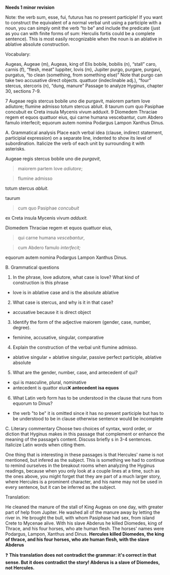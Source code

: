 **Needs 1 minor revision**

Note: the verb sum, esse, fui, futurus has no present participle! If you want to construct the equivalent of a normal verbal unit using a participle with a noun, you can simply omit the verb “to be” and include the predicate (just as you can with finite forms of sum: Herculis fortis could be a complete sentence). This is most easily recognizable when the noun is an ablative in ablative absolute construction.

Vocabulary:

Augeas, Augeae (m), Augeas, king of Elis
bobile, bobilis (n), “stall”
caro, carnis (f), “flesh, meat”
Iuppiter, Iovis (m), Jupiter
purgo, purgare, purgavi, purgatus, “to clean (something, from something else)” Note that purgo can take two accusative direct objects.
quattuor (indeclinable adj.), “four”
stercus, stercoris (n), “dung, manure”
Passage to analyze
Hyginus, chapter 30, sections 7-9.

7 Augeae regis stercus bobile uno die purgavit, maiorem partem Iove adiutore; flumine admisso totum stercus abluit.
8 taurum cum quo Pasiphae concubuit ex Creta insula Mycenis vivum adduxit.
9 Diomedem Thraciae regem et equos quattuor eius, qui carne humana vescebantur, cum Abdero famulo interfecit; equorum autem nomina Podargus Lampon Xanthus Dinus.

A. Grammatical analysis
Place each verbal idea (clause, indirect statement, participial expression) on a separate line, indented to show its level of subordination. Italicize the verb of each unit by surrounding it with asterisks.

Augeae regis stercus bobile uno die *purgavit*,

>maiorem partem Iove *adiutore*; 

>flumine admisso 

totum stercus *abluit.*

taurum 

>cum quo Pasiphae *concubuit* 

ex Creta insula Mycenis vivum *adduxit.*

Diomedem Thraciae regem et equos quattuor eius,

>qui carne humana *vescebantur*, 

>cum Abdero famulo *interfecit;* 

equorum autem nomina Podargus Lampon Xanthus Dinus.

B. Grammatical questions
1. In the phrase, Iove adiutore, what case is Iove? What kind of construction is this phrase
  - love is in ablative case and is the absolute ablative
2. What case is stercus, and why is it in that case?
  - accusative because it is direct object
3. Identify the form of the adjective maiorem (gender, case, number, degree).
  - feminine, accusative, singular, comparative
4. Explain the construction of the verbal unit flumine admisso.
  - ablative singular + ablative singular, passive perfect participle, ablative absolute
5. What are the gender, number, case, and antecedent of qui?
  - qui is masculine, plural, nominative
  - antecedent is quattor eius❌ **antecedent isa equos**
  
6. What Latin verb form has to be understood in the clause that runs from equorum to Dinus?
  - the verb "to be" it is omitted since it has no present participle but has to be understood to be in clause otherwise sentence would be incomplete 

C. Literary commentary
Choose two choices of syntax, word order, or diction that Hyginus makes in this passage that complement or enhance the meaning of the passage’s content. Discuss briefly s in 3-4 sentences. Italicize Latin words when citing them.

One thing that is interesting in these passages is that Hercules' name is not mentioned, but infered as the subject. This is something we had to continue to remind ourselves in the breakout rooms when analyzing the Hyginus readings, because when you only look at a couple lines at a time, such as the ones above, you might forget that they are part of a much larger story, where Hercules is a prominent character, and his name may not be used in every sentence, but it can be inferred as the subject. 

Translation:

He cleaned the manure of the stall of King Augeas on one day, with greater part of help from Jupiter. He washed all of the manure away by letting the river in. 
He brought the bull, with whom Pasiphase had sex, from island Crete to Mycenae alive. 
With his slave Abderus he killed Diomedes, king of Thrace, and his four horses, who ate human flesh. The horses' names were Podargus, Lampon, Xanthus and Dinus. 
**Hercules killed Diomedes, the king of thrace, and his four horses, who ate human flesh, with the slave Abderus**

❓ **This translation does not contradict the grammar: it's correct in that sense. But it does contradict the story!  Abderus is a slave of Diomedes, not Hercules.**
